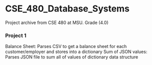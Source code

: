 # CSE_480_Database_Systems
Project archive from CSE 480 at MSU. Grade (4.0)

### Project 1
Balance Sheet: Parses CSV to get a balance sheet for each customer/employer and stores into a dictionary
Sum of JSON values: Parses JSON file to sum all of values of dictionary data structure
